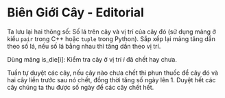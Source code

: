 # Biên Giới Cây - Editorial

Ta lưu lại hai thông số: Số lá trên cây và vị trí của cây đó (sử dụng mảng ở kiểu `pair` trong C++ hoặc `tuple` trong Python). Sắp xếp lại mảng tăng dần theo số lá, nếu số lá bằng nhau thì tăng dần theo vị trí.

Dùng mảng $\text{is\_die[i]}$: Kiểm tra cây ở vị trí $i$ đã chết hay chưa.

Tuần tự duyệt các cây, nếu cây nào chưa chết thì phun thuốc để cây đó và hai cây liền trước sau nó chết, đồng thời tăng số ngày lên $1$. Duyệt hết các cây chúng ta thu được số ngày để các cây chết hết.